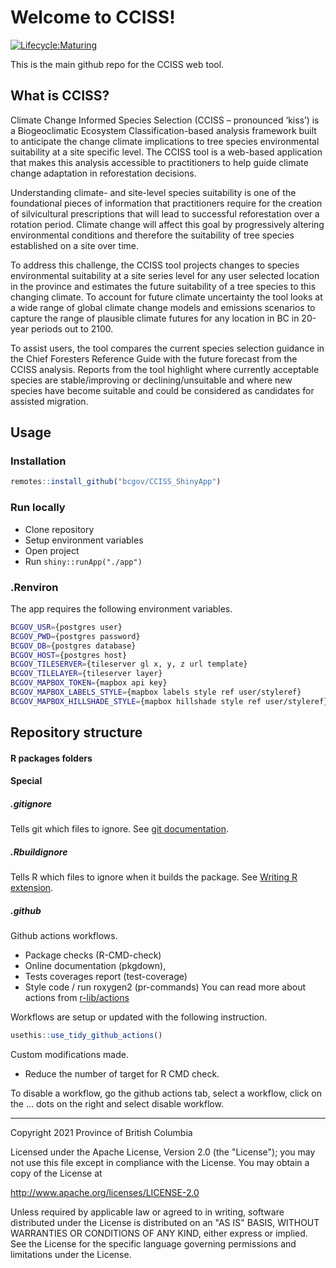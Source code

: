 # Welcome to CCISS!

[![Lifecycle:Maturing](https://img.shields.io/badge/Lifecycle-Maturing-007EC6)](<Redirect-URL>)

This is the main github repo for the CCISS web tool.

## What is CCISS?

Climate Change Informed Species Selection (CCISS – pronounced ‘kiss’) is a Biogeoclimatic Ecosystem Classification-based analysis framework built to anticipate the change climate implications to tree species environmental suitability at a site specific level. The CCISS tool is a web-based application that makes this analysis accessible to practitioners to help guide climate change adaptation in reforestation decisions.

Understanding climate- and site-level species suitability is one of the foundational pieces of information that practitioners require for the creation of silvicultural prescriptions that will lead to successful reforestation over a rotation period. Climate change will affect this goal by progressively altering environmental conditions and therefore the suitability of tree species established on a site over time.

To address this challenge, the CCISS tool projects changes to species environmental suitability at a site series level for any user selected location in the province and estimates the future suitability of a tree species to this changing climate. To account for future climate uncertainty the tool looks at a wide range of global climate change models and emissions scenarios to capture the range of plausible climate futures for any location in BC in 20-year periods out to 2100.

To assist users, the tool compares the current species selection guidance in the Chief Foresters Reference Guide with the future forecast from the CCISS analysis. Reports from the tool highlight where currently acceptable species are stable/improving or declining/unsuitable and where new species have become suitable and could be considered as candidates for assisted migration.

## Usage

### Installation

```r
remotes::install_github("bcgov/CCISS_ShinyApp")
```

### Run locally

 - Clone repository
 - Setup environment variables
 - Open project
 - Run `shiny::runApp("./app")`

### .Renviron

The app requires the following environment variables.

```bash
BCGOV_USR={postgres user}
BCGOV_PWD={postgres password}
BCGOV_DB={postgres database}
BCGOV_HOST={postgres host}
BCGOV_TILESERVER={tileserver gl x, y, z url template}
BCGOV_TILELAYER={tileserver layer}
BCGOV_MAPBOX_TOKEN={mapbox api key}
BCGOV_MAPBOX_LABELS_STYLE={mapbox labels style ref user/styleref}
BCGOV_MAPBOX_HILLSHADE_STYLE={mapbox hillshade style ref user/styleref}
```

## Repository structure

#### R packages folders

#### Special

##### .gitignore
Tells git which files to ignore.
See [git documentation](https://git-scm.com/docs/gitignore).

##### .Rbuildignore
Tells R which files to ignore when it builds the package.
See [Writing R extension](https://cran.r-project.org/doc/manuals/R-exts.html#index-_002eRbuildignore-file).

##### .github
Github actions workflows.
 - Package checks (R-CMD-check)
 - Online documentation (pkgdown),
 - Tests coverages report (test-coverage)
 - Style code / run roxygen2 (pr-commands)
You can read more about actions from [r-lib/actions](https://github.com/r-lib/actions)

Workflows are setup or updated with the following instruction.

```r
usethis::use_tidy_github_actions()
```
Custom modifications made.  
 - Reduce the number of target for R CMD check.

To disable a workflow,
go the github actions tab, select a workflow, click on the ... dots on the right
and select disable workflow.

------------------------------------------------------------------------


Copyright 2021 Province of British Columbia

Licensed under the Apache License, Version 2.0 (the "License");
you may not use this file except in compliance with the License.
You may obtain a copy of the License at

http://www.apache.org/licenses/LICENSE-2.0

Unless required by applicable law or agreed to in writing, software
distributed under the License is distributed on an "AS IS" BASIS,
WITHOUT WARRANTIES OR CONDITIONS OF ANY KIND, either express or implied.
See the License for the specific language governing permissions and
limitations under the License.

